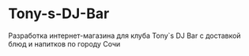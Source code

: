 # Tony-s-DJ-Bar
Разработка интернет-магазина для клуба Tony`s DJ Bar с доставкой блюд и напитков по городу Сочи
